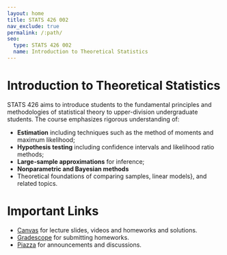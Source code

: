 ```yaml
---
layout: home
title: STATS 426 002
nav_exclude: true
permalink: /:path/
seo:
  type: STATS 426 002
  name: Introduction to Theoretical Statistics
---
```


# Introduction to Theoretical Statistics

STATS 426 aims to introduce students to the fundamental principles and methodologies of statistical theory to upper-division undergraduate students. The course emphasizes rigorous understanding of:

- **Estimation** including techniques such as the method of moments and maximum likelihood;
- **Hypothesis testing** including confidence intervals and likelihood ratio methods;
- **Large-sample approximations** for inference;
- **Nonparametric and Bayesian methods**
- Theoretical foundations of comparing samples, linear models}, and related topics.

# Important Links

- [Canvas](https://umich.instructure.com/courses/797194) for lecture slides, videos and homeworks and solutions. 
- [Gradescope](https://www.gradescope.com/courses/1094791) for submitting homeworks. 
- [Piazza](https://piazza.com/umich/fall2025/stats426002/home) for announcements and discussions.
